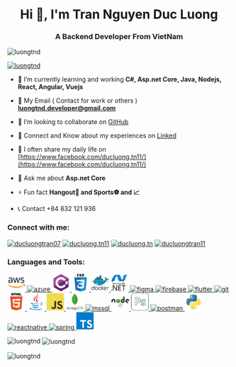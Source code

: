 <h1 align="center">Hi 👋, I'm Tran Nguyen Duc Luong</h1>
<h3 align="center">A Backend Developer From VietNam</h3>

<p align="left"> <img src="https://komarev.com/ghpvc/?username=luongtnd&label=Profile%20views&color=0e75b6&style=flat" alt="luongtnd" /> </p>

<p align="left"> <a href="https://github.com/ryo-ma/github-profile-trophy"><img src="https://github-profile-trophy.vercel.app/?username=luongtnd" alt="luongtnd" /></a> </p>

- 💯 I’m currently learning and working **C#, Asp.net Core, Java, Nodejs, React, Angular, Vuejs**

- 📩 My Email ( Contact for work or others ) **luongtnd.developer@gmail.com**

- 🤝 I’m looking to collaborate on [GitHub](https://github.com/LuongTND)

- 🤝 Connect and Know about my experiences on [Linked](https://www.linkedin.com/in/ducluongtran07/)

- 🍻 I often share my daily life on [https://www.facebook.com/ducluong.tn11/](https://www.facebook.com/ducluong.tn11/)

- 💬 Ask me about **Asp.net Core**

- ⚡ Fun fact **Hangout🍻 and Sports⚽ and 📈**
  
- 📞 Contact +84 832 121 936

<h3 align="left">Connect with me:</h3>
<p align="left">
<a href="https://linkedin.com/in/ducluongtran07" target="blank"><img align="center" src="https://raw.githubusercontent.com/rahuldkjain/github-profile-readme-generator/master/src/images/icons/Social/linked-in-alt.svg" alt="ducluongtran07" height="30" width="40" /></a>
<a href="https://fb.com/ducluong.tn11" target="blank"><img align="center" src="https://raw.githubusercontent.com/rahuldkjain/github-profile-readme-generator/master/src/images/icons/Social/facebook.svg" alt="ducluong.tn11" height="30" width="40" /></a>
<a href="https://instagram.com/ducluong.tn" target="blank"><img align="center" src="https://raw.githubusercontent.com/rahuldkjain/github-profile-readme-generator/master/src/images/icons/Social/instagram.svg" alt="ducluong.tn" height="30" width="40" /></a>
<a href="https://discord.gg/ducluongtran11" target="blank"><img align="center" src="https://raw.githubusercontent.com/rahuldkjain/github-profile-readme-generator/master/src/images/icons/Social/discord.svg" alt="ducluongtran11" height="30" width="40" /></a>
</p>

<h3 align="left">Languages and Tools:</h3>
<p align="left"> <a href="https://aws.amazon.com" target="_blank" rel="noreferrer"> <img src="https://raw.githubusercontent.com/devicons/devicon/master/icons/amazonwebservices/amazonwebservices-original-wordmark.svg" alt="aws" width="40" height="40"/> </a> <a href="https://azure.microsoft.com/en-in/" target="_blank" rel="noreferrer"> <img src="https://www.vectorlogo.zone/logos/microsoft_azure/microsoft_azure-icon.svg" alt="azure" width="40" height="40"/> </a> <a href="https://www.w3schools.com/cs/" target="_blank" rel="noreferrer"> <img src="https://raw.githubusercontent.com/devicons/devicon/master/icons/csharp/csharp-original.svg" alt="csharp" width="40" height="40"/> </a> <a href="https://www.w3schools.com/css/" target="_blank" rel="noreferrer"> <img src="https://raw.githubusercontent.com/devicons/devicon/master/icons/css3/css3-original-wordmark.svg" alt="css3" width="40" height="40"/> </a> <a href="https://www.docker.com/" target="_blank" rel="noreferrer"> <img src="https://raw.githubusercontent.com/devicons/devicon/master/icons/docker/docker-original-wordmark.svg" alt="docker" width="40" height="40"/> </a> <a href="https://dotnet.microsoft.com/" target="_blank" rel="noreferrer"> <img src="https://raw.githubusercontent.com/devicons/devicon/master/icons/dot-net/dot-net-original-wordmark.svg" alt="dotnet" width="40" height="40"/> </a> <a href="https://www.figma.com/" target="_blank" rel="noreferrer"> <img src="https://www.vectorlogo.zone/logos/figma/figma-icon.svg" alt="figma" width="40" height="40"/> </a> <a href="https://firebase.google.com/" target="_blank" rel="noreferrer"> <img src="https://www.vectorlogo.zone/logos/firebase/firebase-icon.svg" alt="firebase" width="40" height="40"/> </a> <a href="https://flutter.dev" target="_blank" rel="noreferrer"> <img src="https://www.vectorlogo.zone/logos/flutterio/flutterio-icon.svg" alt="flutter" width="40" height="40"/> </a> <a href="https://git-scm.com/" target="_blank" rel="noreferrer"> <img src="https://www.vectorlogo.zone/logos/git-scm/git-scm-icon.svg" alt="git" width="40" height="40"/> </a> <a href="https://www.w3.org/html/" target="_blank" rel="noreferrer"> <img src="https://raw.githubusercontent.com/devicons/devicon/master/icons/html5/html5-original-wordmark.svg" alt="html5" width="40" height="40"/> </a> <a href="https://www.java.com" target="_blank" rel="noreferrer"> <img src="https://raw.githubusercontent.com/devicons/devicon/master/icons/java/java-original.svg" alt="java" width="40" height="40"/> </a> <a href="https://developer.mozilla.org/en-US/docs/Web/JavaScript" target="_blank" rel="noreferrer"> <img src="https://raw.githubusercontent.com/devicons/devicon/master/icons/javascript/javascript-original.svg" alt="javascript" width="40" height="40"/> </a> <a href="https://www.mongodb.com/" target="_blank" rel="noreferrer"> <img src="https://raw.githubusercontent.com/devicons/devicon/master/icons/mongodb/mongodb-original-wordmark.svg" alt="mongodb" width="40" height="40"/> </a> <a href="https://www.microsoft.com/en-us/sql-server" target="_blank" rel="noreferrer"> <img src="https://www.svgrepo.com/show/303229/microsoft-sql-server-logo.svg" alt="mssql" width="40" height="40"/> </a> <a href="https://nodejs.org" target="_blank" rel="noreferrer"> <img src="https://raw.githubusercontent.com/devicons/devicon/master/icons/nodejs/nodejs-original-wordmark.svg" alt="nodejs" width="40" height="40"/> </a> <a href="https://www.photoshop.com/en" target="_blank" rel="noreferrer"> <img src="https://raw.githubusercontent.com/devicons/devicon/master/icons/photoshop/photoshop-line.svg" alt="photoshop" width="40" height="40"/> </a> <a href="https://postman.com" target="_blank" rel="noreferrer"> <img src="https://www.vectorlogo.zone/logos/getpostman/getpostman-icon.svg" alt="postman" width="40" height="40"/> </a> <a href="https://www.python.org" target="_blank" rel="noreferrer"> <img src="https://raw.githubusercontent.com/devicons/devicon/master/icons/python/python-original.svg" alt="python" width="40" height="40"/> </a> <a href="https://reactnative.dev/" target="_blank" rel="noreferrer"> <img src="https://reactnative.dev/img/header_logo.svg" alt="reactnative" width="40" height="40"/> </a> <a href="https://spring.io/" target="_blank" rel="noreferrer"> <img src="https://www.vectorlogo.zone/logos/springio/springio-icon.svg" alt="spring" width="40" height="40"/> </a> <a href="https://www.typescriptlang.org/" target="_blank" rel="noreferrer"> <img src="https://raw.githubusercontent.com/devicons/devicon/master/icons/typescript/typescript-original.svg" alt="typescript" width="40" height="40"/> </a> </p>

<p><img align="left" src="https://github-readme-stats.vercel.app/api/top-langs?username=luongtnd&show_icons=true&locale=en&layout=compact" alt="luongtnd" /></p>

<p>&nbsp;<img align="center" src="https://github-readme-stats.vercel.app/api?username=luongtnd&show_icons=true&locale=en" alt="luongtnd" /></p>

<p><img align="center" src="https://instagram.fdad2-1.fna.fbcdn.net/v/t51.2885-19/333173812_670852528129472_6730078509625777615_n.jpg?stp=dst-jpg_s150x150_tt6&_nc_ht=instagram.fdad2-1.fna.fbcdn.net&_nc_cat=108&_nc_oc=Q6cZ2AFLFndzh2Uo0Ra6eYJsvGLTsxDg94bVnBMhqyjaPCYNByM9RbE7iXgWbWEPK2zBHIE&_nc_ohc=EEWL_GwRpG4Q7kNvgHWcOm5&_nc_gid=9468e197e10b43289168d3ac14714093&edm=ALGbJPMBAAAA&ccb=7-5&oh=00_AYAjyocA70n69n7kw4yvPxgPOdK7FSz6Ii-XtsxOkDmezA&oe=67BA298D&_nc_sid=7d3ac5" alt="luongtnd" /></p>

